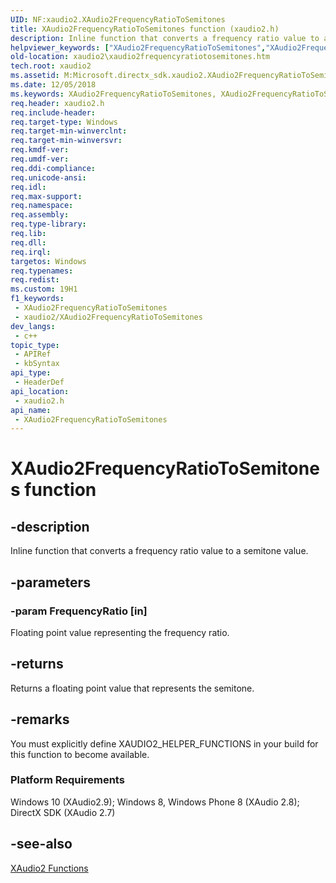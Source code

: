 ```yaml
---
UID: NF:xaudio2.XAudio2FrequencyRatioToSemitones
title: XAudio2FrequencyRatioToSemitones function (xaudio2.h)
description: Inline function that converts a frequency ratio value to a semitone value.
helpviewer_keywords: ["XAudio2FrequencyRatioToSemitones","XAudio2FrequencyRatioToSemitones function [XAudio2 Audio Mixing APIs]","xaudio2.xaudio2frequencyratiotosemitones","xaudio2/XAudio2FrequencyRatioToSemitones"]
old-location: xaudio2\xaudio2frequencyratiotosemitones.htm
tech.root: xaudio2
ms.assetid: M:Microsoft.directx_sdk.xaudio2.XAudio2FrequencyRatioToSemitones(float)
ms.date: 12/05/2018
ms.keywords: XAudio2FrequencyRatioToSemitones, XAudio2FrequencyRatioToSemitones function [XAudio2 Audio Mixing APIs], xaudio2.xaudio2frequencyratiotosemitones, xaudio2/XAudio2FrequencyRatioToSemitones
req.header: xaudio2.h
req.include-header: 
req.target-type: Windows
req.target-min-winverclnt: 
req.target-min-winversvr: 
req.kmdf-ver: 
req.umdf-ver: 
req.ddi-compliance: 
req.unicode-ansi: 
req.idl: 
req.max-support: 
req.namespace: 
req.assembly: 
req.type-library: 
req.lib: 
req.dll: 
req.irql: 
targetos: Windows
req.typenames: 
req.redist: 
ms.custom: 19H1
f1_keywords:
 - XAudio2FrequencyRatioToSemitones
 - xaudio2/XAudio2FrequencyRatioToSemitones
dev_langs:
 - c++
topic_type:
 - APIRef
 - kbSyntax
api_type:
 - HeaderDef
api_location:
 - xaudio2.h
api_name:
 - XAudio2FrequencyRatioToSemitones
---
```


# XAudio2FrequencyRatioToSemitones function


## -description

Inline function that converts a frequency ratio value to a semitone value.

## -parameters

### -param FrequencyRatio [in]

Floating point value representing the frequency ratio.

## -returns

Returns a floating point value that represents the semitone.

## -remarks

You must explicitly define XAUDIO2_HELPER_FUNCTIONS in your build for this function to become available.

<h3><a id="Platform_Requirements"></a><a id="platform_requirements"></a><a id="PLATFORM_REQUIREMENTS"></a>Platform Requirements</h3>
Windows 10 (XAudio2.9); Windows 8, Windows Phone 8 (XAudio 2.8); DirectX SDK (XAudio 2.7)

## -see-also

<a href="https://docs.microsoft.com/windows/desktop/xaudio2/functions">XAudio2 Functions</a>

